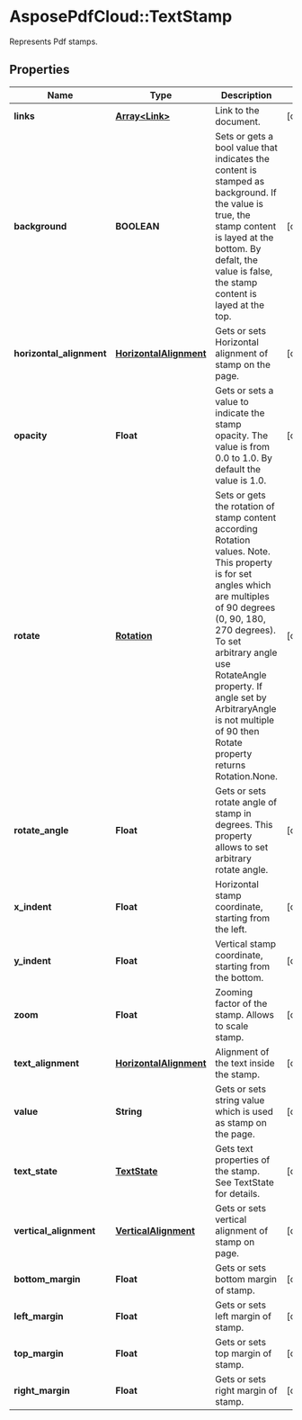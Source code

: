 ﻿# AsposePdfCloud::TextStamp
Represents Pdf stamps.

## Properties
Name | Type | Description | Notes
------------ | ------------- | ------------- | -------------
**links** | [**Array&lt;Link&gt;**](Link.md) | Link to the document. | [optional] 
**background** | **BOOLEAN** | Sets or gets a bool value that indicates the content is stamped as background. If the value is true, the stamp content is layed at the bottom. By defalt, the value is false, the stamp content is layed at the top. | [optional] 
**horizontal_alignment** | [**HorizontalAlignment**](HorizontalAlignment.md) | Gets or sets Horizontal alignment of stamp on the page.  | [optional] 
**opacity** | **Float** | Gets or sets a value to indicate the stamp opacity. The value is from 0.0 to 1.0. By default the value is 1.0. | [optional] 
**rotate** | [**Rotation**](Rotation.md) | Sets or gets the rotation of stamp content according Rotation values. Note. This property is for set angles which are multiples of 90 degrees (0, 90, 180, 270 degrees). To set arbitrary angle use RotateAngle property.  If angle set by ArbitraryAngle is not multiple of 90 then Rotate property returns Rotation.None. | [optional] 
**rotate_angle** | **Float** | Gets or sets rotate angle of stamp in degrees. This property allows to set arbitrary rotate angle.  | [optional] 
**x_indent** | **Float** | Horizontal stamp coordinate, starting from the left. | [optional] 
**y_indent** | **Float** | Vertical stamp coordinate, starting from the bottom. | [optional] 
**zoom** | **Float** | Zooming factor of the stamp. Allows to scale stamp. | [optional] 
**text_alignment** | [**HorizontalAlignment**](HorizontalAlignment.md) | Alignment of the text inside the stamp. | [optional] 
**value** | **String** | Gets or sets string value which is used as stamp on the page. | [optional] 
**text_state** | [**TextState**](TextState.md) | Gets text properties of the stamp. See TextState for details. | [optional] 
**vertical_alignment** | [**VerticalAlignment**](VerticalAlignment.md) | Gets or sets vertical alignment of stamp on page. | [optional] 
**bottom_margin** | **Float** | Gets or sets bottom margin of stamp. | [optional] 
**left_margin** | **Float** | Gets or sets left margin of stamp. | [optional] 
**top_margin** | **Float** | Gets or sets top margin of stamp. | [optional] 
**right_margin** | **Float** | Gets or sets right margin of stamp. | [optional] 


